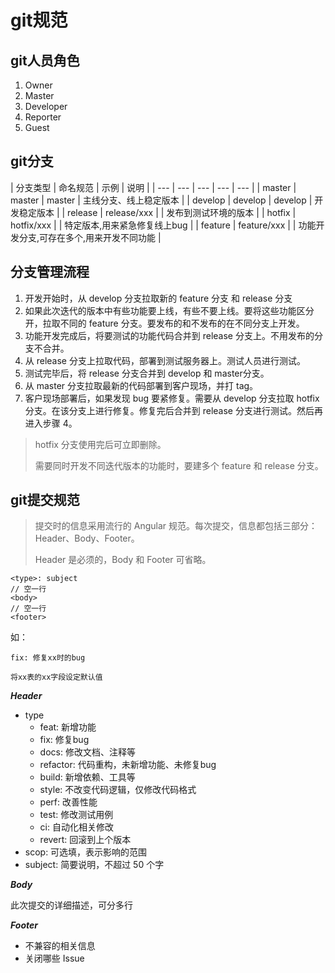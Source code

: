 git规范
===

git人员角色
---

1. Owner
2. Master
3. Developer
4. Reporter
5. Guest

git分支
---
| 分支类型 | 命名规范 | 示例 | 说明 |
| --- | --- | --- | --- | --- |
| master | master | master | 主线分支、线上稳定版本 |
| develop | develop | develop | 开发稳定版本 |
| release | release/xxx | | 发布到测试环境的版本 |
| hotfix | hotfix/xxx | | 特定版本,用来紧急修复线上bug |
| feature | feature/xxx | | 功能开发分支,可存在多个,用来开发不同功能 |

分支管理流程
---
1. 开发开始时，从 develop 分支拉取新的 feature 分支 和 release 分支
2. 如果此次迭代的版本中有些功能要上线，有些不要上线。要将这些功能区分开，拉取不同的 feature 分支。要发布的和不发布的在不同分支上开发。
3. 功能开发完成后，将要测试的功能代码合并到 release 分支上。不用发布的分支不合并。
4. 从 release 分支上拉取代码，部署到测试服务器上。测试人员进行测试。
5. 测试完毕后，将 release 分支合并到 develop 和 master分支。
6. 从 master 分支拉取最新的代码部署到客户现场，并打 tag。
7. 客户现场部署后，如果发现 bug 要紧修复。需要从 develop 分支拉取 hotfix 分支。在该分支上进行修复。修复完后合并到 release 分支进行测试。然后再进入步骤 4。

> hotfix 分支使用完后可立即删除。
> 
> 需要同时开发不同迭代版本的功能时，要建多个 feature 和 release 分支。

git提交规范
---
>提交时的信息采用流行的 Angular 规范。每次提交，信息都包括三部分：Header、Body、Footer。
>
>Header 是必须的，Body 和 Footer 可省略。

```
<type>: subject
// 空一行
<body>
// 空一行
<footer>
```

如：

```
fix: 修复xx时的bug

将xx表的xx字段设定默认值
```

***Header***

+ type
	- feat: 新增功能
	- fix: 修复bug
	- docs: 修改文档、注释等
	- refactor: 代码重构，未新增功能、未修复bug
	- build: 新增依赖、工具等
	- style: 不改变代码逻辑，仅修改代码格式
	- perf: 改善性能
	- test: 修改测试用例 
	- ci: 自动化相关修改
	- revert: 回滚到上个版本
+ scop: 可选填，表示影响的范围
+ subject: 简要说明，不超过 50 个字

***Body***

此次提交的详细描述，可分多行

***Footer***

+ 不兼容的相关信息
+ 关闭哪些 Issue